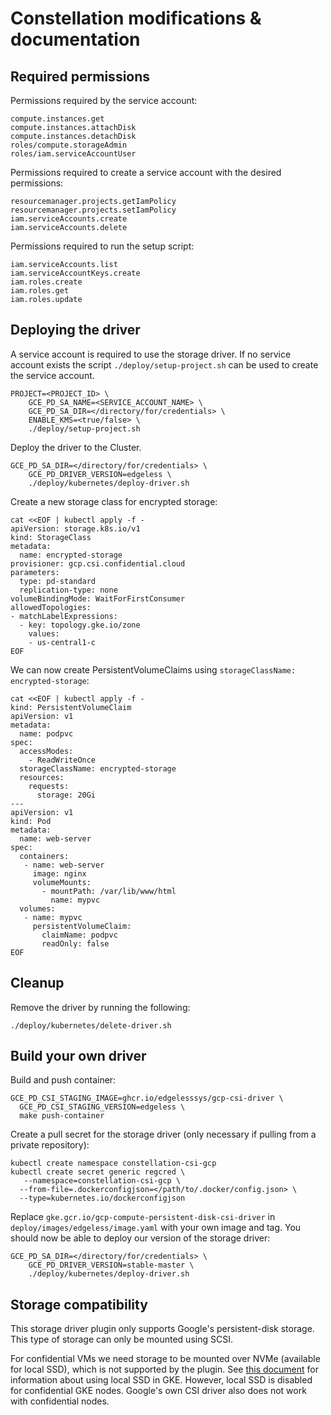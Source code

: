 # Constellation modifications & documentation

## Required permissions

Permissions required by the service account:
```
compute.instances.get
compute.instances.attachDisk
compute.instances.detachDisk
roles/compute.storageAdmin
roles/iam.serviceAccountUser
```

Permissions required to create a service account with the desired permissions:
```
resourcemanager.projects.getIamPolicy
resourcemanager.projects.setIamPolicy
iam.serviceAccounts.create
iam.serviceAccounts.delete
```

Permissions required to run the setup script:
```
iam.serviceAccounts.list
iam.serviceAccountKeys.create
iam.roles.create
iam.roles.get
iam.roles.update
```

## Deploying the driver

A service account is required to use the storage driver.
If no service account exists the script `./deploy/setup-project.sh` can be used to create the service account.
```shell
PROJECT=<PROJECT_ID> \
    GCE_PD_SA_NAME=<SERVICE_ACCOUNT_NAME> \
    GCE_PD_SA_DIR=</directory/for/credentials> \
    ENABLE_KMS=<true/false> \
    ./deploy/setup-project.sh
```

Deploy the driver to the Cluster.
```
GCE_PD_SA_DIR=</directory/for/credentials> \
    GCE_PD_DRIVER_VERSION=edgeless \
    ./deploy/kubernetes/deploy-driver.sh
```

Create a new storage class for encrypted storage:

```shell
cat <<EOF | kubectl apply -f -
apiVersion: storage.k8s.io/v1
kind: StorageClass
metadata:
  name: encrypted-storage
provisioner: gcp.csi.confidential.cloud
parameters:
  type: pd-standard
  replication-type: none
volumeBindingMode: WaitForFirstConsumer
allowedTopologies:
- matchLabelExpressions:
  - key: topology.gke.io/zone
    values:
    - us-central1-c
EOF
```

We can now create PersistentVolumeClaims using `storageClassName: encrypted-storage`:

```shell
cat <<EOF | kubectl apply -f -
kind: PersistentVolumeClaim
apiVersion: v1
metadata:
  name: podpvc
spec:
  accessModes:
    - ReadWriteOnce
  storageClassName: encrypted-storage
  resources:
    requests:
      storage: 20Gi
---
apiVersion: v1
kind: Pod
metadata:
  name: web-server
spec:
  containers:
   - name: web-server
     image: nginx 
     volumeMounts:
       - mountPath: /var/lib/www/html
         name: mypvc
  volumes:
   - name: mypvc
     persistentVolumeClaim:
       claimName: podpvc
       readOnly: false
EOF
```

## Cleanup

Remove the driver by running the following:
```
./deploy/kubernetes/delete-driver.sh
```

## Build your own driver

Build and push container:
```shell
GCE_PD_CSI_STAGING_IMAGE=ghcr.io/edgelesssys/gcp-csi-driver \
  GCE_PD_CSI_STAGING_VERSION=edgeless \
  make push-container
```

Create a pull secret for the storage driver (only necessary if pulling from a private repository):
```shell
kubectl create namespace constellation-csi-gcp
kubectl create secret generic regcred \
   --namespace=constellation-csi-gcp \
  --from-file=.dockerconfigjson=</path/to/.docker/config.json> \
  --type=kubernetes.io/dockerconfigjson
```

Replace `gke.gcr.io/gcp-compute-persistent-disk-csi-driver` in `deploy/images/edgeless/image.yaml` with your own image and tag.
You should now be able to deploy our version of the storage driver: 
```shell
GCE_PD_SA_DIR=</directory/for/credentials> \
    GCE_PD_DRIVER_VERSION=stable-master \
    ./deploy/kubernetes/deploy-driver.sh
```

## Storage compatibility

This storage driver plugin only supports Google's persistent-disk storage. This type of storage can only be mounted using SCSI.

For confidential VMs we need storage to be mounted over NVMe (available for local SSD), which is not supported by the plugin.
See [this document](https://cloud.google.com/kubernetes-engine/docs/how-to/persistent-volumes/local-ssd) for information about using local SSD in GKE.
However, local SSD is disabled for confidential GKE nodes. Google's own CSI driver also does not work with confidential nodes.
